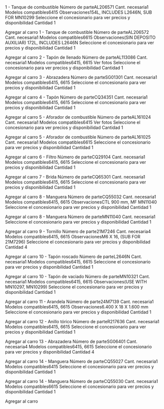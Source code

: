 1 -
Tanque de combustible
Número de parteAL206571
Cant. necesaria1
Modelos compatibles6415
Observaciones154L, INCLUDES L2646N, SUB FOR MN10299
Seleccione el concesionario para ver precios y disponibilidad
Cantidad
1

Agregar al carro
1 -
Tanque de combustible
Número de parteAL206572
Cant. necesaria1
Modelos compatibles6615
Observaciones(SIN DEPOSITO AUXILIAR) 172L, INCLUDES L2646N
Seleccione el concesionario para ver precios y disponibilidad
Cantidad
1

Agregar al carro
2 -
Tapón de llenado
Número de parteAL113086
Cant. necesaria1
Modelos compatibles6415, 6615
Ver fotos
Seleccione el concesionario para ver precios y disponibilidad
Cantidad
1

Agregar al carro
3 -
Abrazadera
Número de parteSG01301
Cant. necesaria1
Modelos compatibles6415, 6615
Seleccione el concesionario para ver precios y disponibilidad
Cantidad
1

Agregar al carro
4 -
Tapón
Número de parteCQ34351
Cant. necesaria1
Modelos compatibles6415, 6615
Seleccione el concesionario para ver precios y disponibilidad
Cantidad
1

Agregar al carro
5 -
Aforador de combustible
Número de parteAL161024
Cant. necesaria1
Modelos compatibles6415
Ver fotos
Seleccione el concesionario para ver precios y disponibilidad
Cantidad
1

Agregar al carro
5 -
Aforador de combustible
Número de parteAL161025
Cant. necesaria1
Modelos compatibles6615
Seleccione el concesionario para ver precios y disponibilidad
Cantidad
1

Agregar al carro
6 -
Filtro
Número de parteCQ29104
Cant. necesaria1
Modelos compatibles6415, 6615
Seleccione el concesionario para ver precios y disponibilidad
Cantidad
1

Agregar al carro
7 -
Brida
Número de parteCQ65301
Cant. necesaria1
Modelos compatibles6415, 6615
Seleccione el concesionario para ver precios y disponibilidad
Cantidad
1

Agregar al carro
8 -
Manguera
Número de parteCQ55032
Cant. necesaria1
Modelos compatibles6415, 6615
ObservacionesCTL 900 mm, MF MN11040
Seleccione el concesionario para ver precios y disponibilidad
Cantidad
1

Agregar al carro
8 -
Manguera
Número de parteMN11040
Cant. necesaria1
Seleccione el concesionario para ver precios y disponibilidad
Cantidad
1

Agregar al carro
9 -
Tornillo
Número de parte21M7246
Cant. necesaria4
Modelos compatibles6415, 6615
ObservacionesM6 X 16, (SUB FOR 21M7296)
Seleccione el concesionario para ver precios y disponibilidad
Cantidad
4

Agregar al carro
10 -
Tapón roscado
Número de parteL2646N
Cant. necesaria1
Modelos compatibles6415, 6615
Seleccione el concesionario para ver precios y disponibilidad
Cantidad
1

Agregar al carro
10 -
Tapón de vaciado
Número de parteMN10321
Cant. necesaria1
Modelos compatibles6415, 6615
Observaciones(USE WITH MN10297, MN10299)
Seleccione el concesionario para ver precios y disponibilidad
Cantidad
1

Agregar al carro
11 -
Arandela
Número de parte24M7139
Cant. necesaria1
Modelos compatibles6415, 6615
Observaciones6.400 X 18 X 1.600 mm
Seleccione el concesionario para ver precios y disponibilidad
Cantidad
1

Agregar al carro
12 -
Anillo tórico
Número de parteR217636
Cant. necesaria1
Modelos compatibles6415, 6615
Seleccione el concesionario para ver precios y disponibilidad
Cantidad
1

Agregar al carro
13 -
Abrazadera
Número de parteSG06401
Cant. necesaria4
Modelos compatibles6415, 6615
Seleccione el concesionario para ver precios y disponibilidad
Cantidad
4

Agregar al carro
14 -
Manguera
Número de parteCQ55027
Cant. necesaria1
Modelos compatibles6415
Seleccione el concesionario para ver precios y disponibilidad
Cantidad
1

Agregar al carro
14 -
Manguera
Número de parteCQ55030
Cant. necesaria1
Modelos compatibles6615
Seleccione el concesionario para ver precios y disponibilidad
Cantidad
1

Agregar al carro